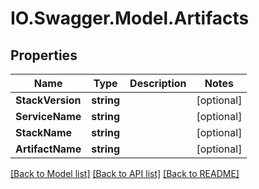 # IO.Swagger.Model.Artifacts
## Properties

Name | Type | Description | Notes
------------ | ------------- | ------------- | -------------
**StackVersion** | **string** |  | [optional] 
**ServiceName** | **string** |  | [optional] 
**StackName** | **string** |  | [optional] 
**ArtifactName** | **string** |  | [optional] 

[[Back to Model list]](../README.md#documentation-for-models) [[Back to API list]](../README.md#documentation-for-api-endpoints) [[Back to README]](../README.md)

